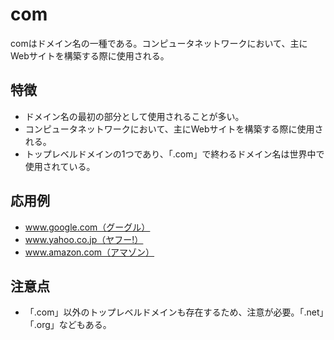 

# com
comはドメイン名の一種である。コンピュータネットワークにおいて、主にWebサイトを構築する際に使用される。
## 特徴
- ドメイン名の最初の部分として使用されることが多い。
- コンピュータネットワークにおいて、主にWebサイトを構築する際に使用される。
- トップレベルドメインの1つであり、「.com」で終わるドメイン名は世界中で使用されている。
## 応用例
- www.google.com（グーグル）
- www.yahoo.co.jp（ヤフー!）
- www.amazon.com（アマゾン）
## 注意点
- 「.com」以外のトップレベルドメインも存在するため、注意が必要。「.net」「.org」などもある。